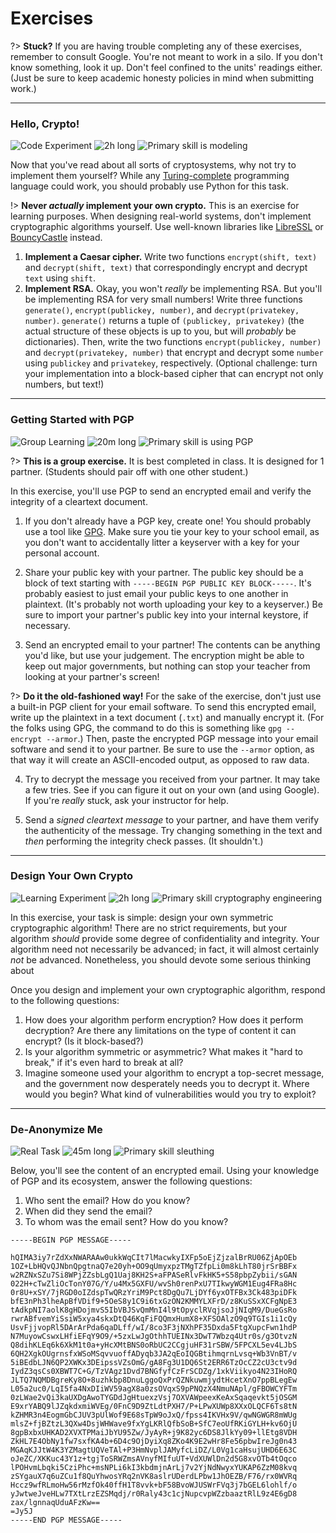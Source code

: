# Exercises

?> **Stuck?** If you are having trouble completing any of these exercises, remember to consult Google. You're not meant to work in a silo. If you don't know something, look it up. Don't feel confined to the units' readings either. (Just be sure to keep academic honesty policies in mind when submitting work.)

---

### Hello, Crypto!

![Code Experiment](https://img.shields.io/badge/Type-Code%20Experiment-success.svg)
![2h long](https://img.shields.io/badge/Duration-2h-yellow.svg)
![Primary skill is modeling](https://img.shields.io/badge/Primary%20Skill-Following%20the%20Spec-informational.svg)

Now that you've read about all sorts of cryptosystems, why not try to implement them yourself? While any [Turing-complete](https://en.wikipedia.org/wiki/Turing_completeness) programming language could work, you should probably use Python for this task.

!> **Never _actually_ implement your own crypto.** This is an exercise for learning purposes. When designing real-world systems, don't implement cryptographic algorithms yourself. Use well-known libraries like [LibreSSL](https://www.libressl.org/) or [BouncyCastle](https://www.bouncycastle.org/) instead.

1. **Implement a Caesar cipher.** Write two functions `encrypt(shift, text)` and `decrypt(shift, text)` that correspondingly encrypt and decrypt `text` using `shift`.
2. **Implement RSA.** Okay, you won't _really_ be implementing RSA. But you'll be implementing RSA for very small numbers! Write three functions `generate()`, `encrypt(publickey, number)`, and `decrypt(privatekey, number)`. `generate()` returns a tuple of `(publickey, privatekey)` (the actual structure of these objects is up to you, but will _probably_ be dictionaries). Then, write the two functions `encrypt(publickey, number)` and `decrypt(privatekey, number)` that encrypt and decrypt some `number` using `publickey` and `privatekey`, respectively. (Optional challenge: turn your implementation into a block-based cipher that can encrypt not only numbers, but text!)

---

### Getting Started with PGP

![Group Learning](https://img.shields.io/badge/Type-Group%20Learning-success.svg)
![20m long](https://img.shields.io/badge/Duration-20m-yellow.svg)
![Primary skill is using PGP](https://img.shields.io/badge/Primary%20Skill-Using%20PGP-informational.svg)

?> **This is a group exercise.** It is best completed in class. It is designed for 1 partner. (Students should pair off with one other student.)

In this exercise, you'll use PGP to send an encrypted email and verify the integrity of a cleartext document.

1. If you don't already have a PGP key, create one! You should probably use a tool like [GPG](https://www.gnupg.org/). Make sure you tie your key to your school email, as you don't want to accidentally litter a keyserver with a key for your personal account.

2. Share your public key with your partner. The public key should be a block of text starting with `-----BEGIN PGP PUBLIC KEY BLOCK-----`. It's probably easiest to just email your public keys to one another in plaintext. (It's probably not worth uploading your key to a keyserver.) Be sure to import your partner's public key into your internal keystore, if necessary.

3. Send an encrypted email to your partner! The contents can be anything you'd like, but use your judgement. The encryption might be able to keep out major governments, but nothing can stop your teacher from looking at your partner's screen!

?> **Do it the old-fashioned way!** For the sake of the exercise, don't just use a built-in PGP client for your email software. To send this encrypted email, write up the plaintext in a text document (`.txt`) and manually encrypt it. (For the folks using GPG, the command to do this is something like
 `gpg --encrypt --armor`.) Then, paste the encrypted PGP message into your email software and send it to your partner. Be sure to use the `--armor` option, as that way it will create an ASCII-encoded output, as opposed to raw data.

4. Try to decrypt the message you received from your partner. It may take a few tries. See if you can figure it out on your own (and using Google). If you're _really_ stuck, ask your instructor for help.

5. Send a _signed cleartext message_ to your partner, and have them verify the authenticity of the message. Try changing something in the text and _then_ performing the integrity check passes. (It shouldn't.)

---

### Design Your Own Crypto

![Learning Experiment](https://img.shields.io/badge/Type-Learning%20Experiment-success.svg)
![2h long](https://img.shields.io/badge/Duration-2h-yellow.svg)
![Primary skill cryptography engineering](https://img.shields.io/badge/Primary%20Skill-Cryptographic%20Engineering-informational.svg)

In this exercise, your task is simple: design your own symmetric cryptographic algorithm! There are no strict requirements, but your algorithm _should_ provide some degree of confidentiality and integrity. Your algorithm need not necessarily be advanced; in fact, it will almost certainly _not_ be advanced. Nonetheless, you should devote some serious thinking about 

Once you design and implement your own cryptographic algorithm, respond to the following questions:

1. How does your algorithm perform encryption? How does it perform decryption? Are there any limitations on the type of content it can encrypt? (Is it block-based?)
2. Is your algorithm symmetric or asymmetric? What makes it "hard to break," if it's even hard to break at all?
3. Imagine someone used your algorithm to encrypt a top-secret message, and the government now desperately needs you to decrypt it. Where would you begin? What kind of vulnerabilities would you try to exploit?

---

### De-Anonymize Me

![Real Task](https://img.shields.io/badge/Type-Real%20Task-success.svg)
![45m long](https://img.shields.io/badge/Duration-45m-yellow.svg)
![Primary skill sleuthing](https://img.shields.io/badge/Primary%20Skill-Sleuthing-informational.svg)

Below, you'll see the content of an encrypted email. Using your knowledge of PGP and its ecosystem, answer the following questions:

1. Who sent the email? How do you know?
2. When did they send the email?
3. To whom was the email sent? How do you know?

```
-----BEGIN PGP MESSAGE-----

hQIMA3iy7rZdXxNWARAAw0ukkWqCIt7lMacwkyIXFp5oEjZjzalBrRU06ZjApOEb
1OZ+LbHQvQJNbnQpgtnaQ7e20yh+OO9qUmyxpzTMgTZfpLi0m8kLhT80jrSrBBFx
w2RZNxSZu7Si8WPjZZsbLgQ1Uaj8KH2S+aFPASeRlvFkHK5+S58pbpZybii/sGAN
022H+cTwZliOcTonY07G/Y/u4Mx5GXFU/wvSh0renPxU7TIkwyWGM1Eug4FRa8Hc
0r8U+xSY/7jRGD0oIZdspTwQRzYriM9Pct8DgQu7LjDYf6yxOTFBx3Ck483piDFk
bfE3nPh3lheApBfVDif9+5OeS8y1C9i6txGzON2KMMYLXFrD/z8KuSSxXCFgNpE3
tAdkpNI7aolK8gHDojmvS5IbVBJSvQmMnI4l9tOpyclRVqjsoJjNIqM9/DueGsRo
rwrABfvemYiSsiW5xya4skxDtQ46KqFiFQQmxHumX8+XFSOAlzO9q9TGIs1i1cQy
UsvFjjvopRl5DArArPda6qaDLff/wI/8co3F3jNXhPF35Dxda5FtgXupcFwn1hdP
N7MuyowCswxLHfiEFqY9O9/+5zxLwJgOthhTUEINx3DwT7Wbzq4Utr0s/g3OtvzN
Q8dihKLEq6k6XkM1t0a+yHcXMtBNS0oRbUC2CCgjuHF31rSBW/5FPCXL5ev4LJbS
6QH2XgkOUgrnsfxWSoMSqvvuoffADyqb3JA2qEoIQGBtihmqrnLvsq+Wb3VnBT/v
5iBEdbLJN6QP2XWKx3DEipssVZsOmG/gA8Fg3U1DQ6St2ERR6TzOcCZ2cU3ctv9d
IydZ3qsCs0XBWT7C+G/TzVAgz1Dvd7BNGfyfCzFrSCDZg/1xkViikyo4N23IHoRQ
JLTQ7NQMDBgreKy8O+8uzhkbp8DnuLggoQxPrQZNkuwmjydtHcetXnO7ppBLegEw
L05a2uc0/LqI5fa4NxDIiWV59agX8a0zsOVqxS9pPNQzX4NmuNApl/gFBOWCYFTm
0zLWae2vQi3kaUXDgAwoTYGDdJgHtuexzVsj7OXVAWpeexKeAxSqaqevkt5jOSGM
E9xrYABQ9lJZqkdxmiWVEg/0FnC9D9ZtLdtPXH7/P+LPwXUWp8XXxOLQCF6Ts8tN
kZHMR3n4EogmGbCJUV3pUlWof9E68sTpW9oJxQ/fpss4IKVHx9V/qwNGWGR8mWUg
mlsZ+fjBZtzL3QXw4DsjWHWave9fxYgLKRlQfbSoB+SfC7eoUfRKiGYLH+kv6OjU
8gpBxbxUHKAD2XVXTPMaiJbYU95Zw/JyAyR+j9K82yc6DS8JlkYy09+llEtg8VDH
ZkHL7E4ObNy1fw7sxfKA4b+6D4c9OjDyiXq8ZKo4K9E2wHr8Fe56pbwIreJg0n43
MGAqKJJtW4K3YZMagtUQVeTAl+P3HmNvplJAMyfcLiDZ/L0Vg1caHsujUHD6E63C
oJeZC/XKKuc43Y1z+tgjToSRWZmsAVnyfMIfuUT+VdXUWlDn2d5G8xvOTb4tOqco
lPOHvmLbqki5CziPhc+msNPLi6kI3kbdmjnArLj7v2YjNdNwyxYUKAP6ZzM08kvq
zSYgauX7q6uZCu1f8QuYhwosYRq2nVK8aslrUDerdLPbw1JhOEZB/F76/rx0WVRq
Hccz9wfRLmoHw56rMzfOk40ffH1T8vvk+bF58BvoWJUSWrFVq3j7bGEL6lohlf/o
yJwtweJveHLw7TXtLrzEZSMqdj/r0Raly43c1cjNupcvpWZzbaaztRlL9z4E6gD8
zax/lgnnaqUduAFzKw==
=Jy5J
-----END PGP MESSAGE-----
```